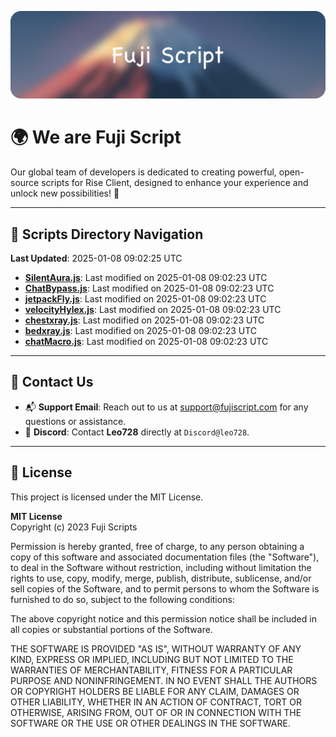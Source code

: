 ![Banner](.github/b.webp)

# 🌍 **We are Fuji Script**

Our global team of developers is dedicated to creating powerful, open-source scripts for Rise Client, designed to enhance your experience and unlock new possibilities! 🌟

---
<!-- SCRIPTS_NAVIGATION_START -->
## 📂 **Scripts Directory Navigation**

**Last Updated**: 2025-01-08 09:02:25 UTC

- **[SilentAura.js](scripts/SilentAura.js)**: Last modified on 2025-01-08 09:02:23 UTC
- **[ChatBypass.js](scripts/ChatBypass.js)**: Last modified on 2025-01-08 09:02:23 UTC
- **[jetpackFly.js](scripts/jetpackFly.js)**: Last modified on 2025-01-08 09:02:23 UTC
- **[velocityHylex.js](scripts/velocityHylex.js)**: Last modified on 2025-01-08 09:02:23 UTC
- **[chestxray.js](scripts/chestxray.js)**: Last modified on 2025-01-08 09:02:23 UTC
- **[bedxray.js](scripts/bedxray.js)**: Last modified on 2025-01-08 09:02:23 UTC
- **[chatMacro.js](scripts/chatMacro.js)**: Last modified on 2025-01-08 09:02:23 UTC

<!-- SCRIPTS_NAVIGATION_END -->

---

## 💬 **Contact Us**  
- 📬 **Support Email**: Reach out to us at [support@fujiscript.com](mailto:support@fujiscript.com) for any questions or assistance.  
- 💬 **Discord**: Contact **Leo728** directly at `Discord@leo728`.

---

## 📜 **License**

This project is licensed under the MIT License.  

**MIT License**  
Copyright (c) 2023 Fuji Scripts  

Permission is hereby granted, free of charge, to any person obtaining a copy of this software and associated documentation files (the "Software"), to deal in the Software without restriction, including without limitation the rights to use, copy, modify, merge, publish, distribute, sublicense, and/or sell copies of the Software, and to permit persons to whom the Software is furnished to do so, subject to the following conditions:  

The above copyright notice and this permission notice shall be included in all copies or substantial portions of the Software.  

THE SOFTWARE IS PROVIDED "AS IS", WITHOUT WARRANTY OF ANY KIND, EXPRESS OR IMPLIED, INCLUDING BUT NOT LIMITED TO THE WARRANTIES OF MERCHANTABILITY, FITNESS FOR A PARTICULAR PURPOSE AND NONINFRINGEMENT. IN NO EVENT SHALL THE AUTHORS OR COPYRIGHT HOLDERS BE LIABLE FOR ANY CLAIM, DAMAGES OR OTHER LIABILITY, WHETHER IN AN ACTION OF CONTRACT, TORT OR OTHERWISE, ARISING FROM, OUT OF OR IN CONNECTION WITH THE SOFTWARE OR THE USE OR OTHER DEALINGS IN THE SOFTWARE.  
